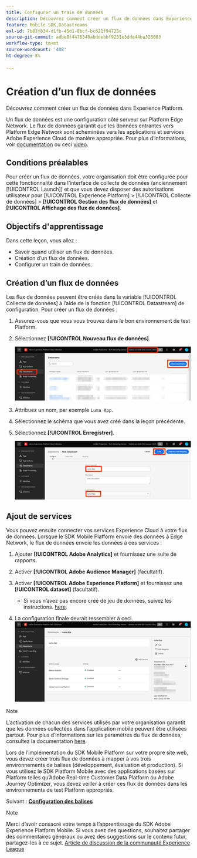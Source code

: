 ```yaml
---
title: Configurer un train de données
description: Découvrez comment créer un flux de données dans Experience Platform.
feature: Mobile SDK,Datastreams
exl-id: 7b83f834-d1fb-45d1-8bcf-bc621f94725c
source-git-commit: adbe8f4476340abddebbf9231e3dde44ba328063
workflow-type: tm+mt
source-wordcount: '408'
ht-degree: 8%

---
```


# Création dʼun flux de données

Découvrez comment créer un flux de données dans Experience Platform.

Un flux de données est une configuration côté serveur sur Platform Edge Network.  Le flux de données garantit que les données entrantes vers Platform Edge Network sont acheminées vers les applications et services Adobe Experience Cloud de manière appropriée. Pour plus d’informations, voir [documentation](https://experienceleague.adobe.com/docs/experience-platform/edge/fundamentals/datastreams.html?lang=fr) ou ceci [video](https://experienceleague.adobe.com/docs/platform-learn/data-collection/edge-network/configure-datastreams.html?lang=fr).

## Conditions préalables

Pour créer un flux de données, votre organisation doit être configurée pour cette fonctionnalité dans l’interface de collecte de données (anciennement [!UICONTROL Launch]) et que vous devez disposer des autorisations utilisateur pour [!UICONTROL Experience Platform] > [!UICONTROL Collecte de données] > **[!UICONTROL Gestion des flux de données]** et **[!UICONTROL Affichage des flux de données]**.

## Objectifs d&#39;apprentissage

Dans cette leçon, vous allez :

* Savoir quand utiliser un flux de données.
* Création dʼun flux de données.
* Configurer un train de données.

## Création dʼun flux de données

Les flux de données peuvent être créés dans la variable [!UICONTROL Collecte de données] à l’aide de la fonction [!UICONTROL Datastream] de configuration. Pour créer un flux de données :

1. Assurez-vous que vous vous trouvez dans le bon environnement de test Platform.
1. Sélectionnez **[!UICONTROL Nouveau flux de données]**.

   ![accueil des datastreams](assets/mobile-datastream-new.png)

1. Attribuez un nom, par exemple `Luma App`.
1. Sélectionnez le schéma que vous avez créé dans la leçon précédente.
1. Sélectionnez **[!UICONTROL Enregistrer]**.

   ![nouveaux flux de données](assets/mobile-datastream-name.png)


## Ajout de services

Vous pouvez ensuite connecter vos services Experience Cloud à votre flux de données. Lorsque le SDK Mobile Platform envoie des données à Edge Network, le flux de données envoie les données à ces services :

1. Ajouter **[!UICONTROL Adobe Analytics]** et fournissez une suite de rapports.

1. Activer **[!UICONTROL Adobe Audience Manager]** (facultatif).

1. Activer **[!UICONTROL Adobe Experience Platform]** et fournissez une **[!UICONTROL dataset]** (facultatif).
   * Si vous n’avez pas encore créé de jeu de données, suivez les instructions. [here](platform.md).

1. La configuration finale devrait ressembler à ceci.
   ![paramètres du flux de données](assets/mobile-datastream-settings.png)


>[!NOTE]
>
>L’activation de chacun des services utilisés par votre organisation garantit que les données collectées dans l’application mobile peuvent être utilisées partout. Pour plus d’informations sur les paramètres du flux de données, consultez la documentation [here](https://experienceleague.adobe.com/docs/experience-platform/edge/fundamentals/datastreams.html#adobe-experience-platform-settings).

Lors de l’implémentation du SDK Mobile Platform sur votre propre site web, vous devez créer trois flux de données à mapper à vos trois environnements de balises (développement, évaluation et production). Si vous utilisez le SDK Platform Mobile avec des applications basées sur Platform telles qu’Adobe Real-time Customer Data Platform ou Adobe Journey Optimizer, vous devez veiller à créer ces flux de données dans les environnements de test Platform appropriés.

Suivant : **[Configuration des balises](configure-tags.md)**

>[!NOTE]
>
>Merci d’avoir consacré votre temps à l’apprentissage du SDK Adobe Experience Platform Mobile. Si vous avez des questions, souhaitez partager des commentaires généraux ou avez des suggestions sur le contenu futur, partagez-les à ce sujet. [Article de discussion de la communauté Experience League](https://experienceleaguecommunities.adobe.com/t5/adobe-experience-platform-launch/tutorial-discussion-implement-adobe-experience-cloud-in-mobile/td-p/443796)
